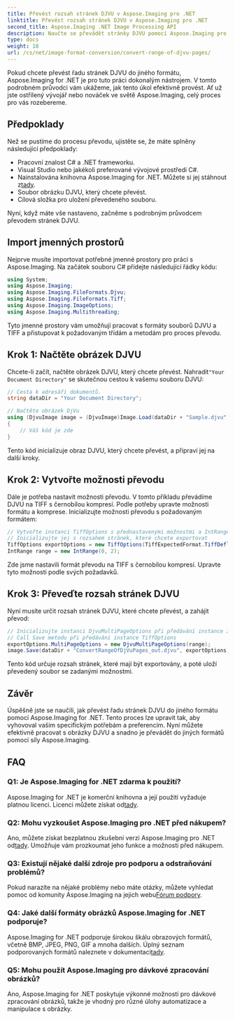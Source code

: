 ```yaml
---
title: Převést rozsah stránek DJVU v Aspose.Imaging pro .NET
linktitle: Převést rozsah stránek DJVU v Aspose.Imaging pro .NET
second_title: Aspose.Imaging .NET Image Processing API
description: Naučte se převádět stránky DJVU pomocí Aspose.Imaging pro .NET. Návod krok za krokem pro efektivní převod DJVU na TIFF.
type: docs
weight: 18
url: /cs/net/image-format-conversion/convert-range-of-djvu-pages/
---
```


Pokud chcete převést řadu stránek DJVU do jiného formátu, Aspose.Imaging for .NET je pro tuto práci dokonalým nástrojem. V tomto podrobném průvodci vám ukážeme, jak tento úkol efektivně provést. Ať už jste ostřílený vývojář nebo nováček ve světě Aspose.Imaging, celý proces pro vás rozebereme. 

## Předpoklady

Než se pustíme do procesu převodu, ujistěte se, že máte splněny následující předpoklady:

- Pracovní znalost C# a .NET frameworku.
- Visual Studio nebo jakékoli preferované vývojové prostředí C#.
-  Nainstalována knihovna Aspose.Imaging for .NET. Můžete si jej stáhnout z[tady](https://releases.aspose.com/imaging/net/).
- Soubor obrázku DJVU, který chcete převést.
- Cílová složka pro uložení převedeného souboru.

Nyní, když máte vše nastaveno, začněme s podrobným průvodcem převodem stránek DJVU.

## Import jmenných prostorů

Nejprve musíte importovat potřebné jmenné prostory pro práci s Aspose.Imaging. Na začátek souboru C# přidejte následující řádky kódu:

```csharp
using System;
using Aspose.Imaging;
using Aspose.Imaging.FileFormats.Djvu;
using Aspose.Imaging.FileFormats.Tiff;
using Aspose.Imaging.ImageOptions;
using Aspose.Imaging.Multithreading;
```

Tyto jmenné prostory vám umožňují pracovat s formáty souborů DJVU a TIFF a přistupovat k požadovaným třídám a metodám pro proces převodu.

## Krok 1: Načtěte obrázek DJVU

 Chcete-li začít, načtěte obrázek DJVU, který chcete převést. Nahradit`"Your Document Directory"` se skutečnou cestou k vašemu souboru DJVU:

```csharp
// Cesta k adresáři dokumentů.
string dataDir = "Your Document Directory";

// Načtěte obrázek DjVu
using (DjvuImage image = (DjvuImage)Image.Load(dataDir + "Sample.djvu"))
{
    // Váš kód je zde
}
```

Tento kód inicializuje obraz DJVU, který chcete převést, a připraví jej na další kroky.

## Krok 2: Vytvořte možnosti převodu

Dále je potřeba nastavit možnosti převodu. V tomto příkladu převádíme DJVU na TIFF s černobílou kompresí. Podle potřeby upravte možnosti formátu a komprese. Inicializujte možnosti převodu s požadovaným formátem:

```csharp
// Vytvořte instanci TiffOptions s přednastavenými možnostmi a IntRange
// Inicializujte jej s rozsahem stránek, které chcete exportovat
TiffOptions exportOptions = new TiffOptions(TiffExpectedFormat.TiffDeflateBw);
IntRange range = new IntRange(0, 2);
```

Zde jsme nastavili formát převodu na TIFF s černobílou kompresí. Upravte tyto možnosti podle svých požadavků.

## Krok 3: Převeďte rozsah stránek DJVU

Nyní musíte určit rozsah stránek DJVU, které chcete převést, a zahájit převod:

```csharp
// Inicializujte instanci DjvuMultiPageOptions při předávání instance IntRange
// Call Save metodu při předávání instance TiffOptions
exportOptions.MultiPageOptions = new DjvuMultiPageOptions(range);
image.Save(dataDir + "ConvertRangeOfDjVuPages_out.djvu", exportOptions);
```

Tento kód určuje rozsah stránek, které mají být exportovány, a poté uloží převedený soubor se zadanými možnostmi.

## Závěr

Úspěšně jste se naučili, jak převést řadu stránek DJVU do jiného formátu pomocí Aspose.Imaging for .NET. Tento proces lze upravit tak, aby vyhovoval vašim specifickým potřebám a preferencím. Nyní můžete efektivně pracovat s obrázky DJVU a snadno je převádět do jiných formátů pomocí síly Aspose.Imaging.

## FAQ

### Q1: Je Aspose.Imaging for .NET zdarma k použití?

 Aspose.Imaging for .NET je komerční knihovna a její použití vyžaduje platnou licenci. Licenci můžete získat od[tady](https://purchase.aspose.com/buy).

### Q2: Mohu vyzkoušet Aspose.Imaging pro .NET před nákupem?

 Ano, můžete získat bezplatnou zkušební verzi Aspose.Imaging pro .NET od[tady](https://releases.aspose.com/). Umožňuje vám prozkoumat jeho funkce a možnosti před nákupem.

### Q3: Existují nějaké další zdroje pro podporu a odstraňování problémů?

 Pokud narazíte na nějaké problémy nebo máte otázky, můžete vyhledat pomoc od komunity Aspose.Imaging na jejich webu[Fórum podpory](https://forum.aspose.com/).

### Q4: Jaké další formáty obrázků Aspose.Imaging for .NET podporuje?

 Aspose.Imaging for .NET podporuje širokou škálu obrazových formátů, včetně BMP, JPEG, PNG, GIF a mnoha dalších. Úplný seznam podporovaných formátů naleznete v dokumentaci[tady](https://reference.aspose.com/imaging/net/).

### Q5: Mohu použít Aspose.Imaging pro dávkové zpracování obrázků?

Ano, Aspose.Imaging for .NET poskytuje výkonné možnosti pro dávkové zpracování obrázků, takže je vhodný pro různé úlohy automatizace a manipulace s obrázky.